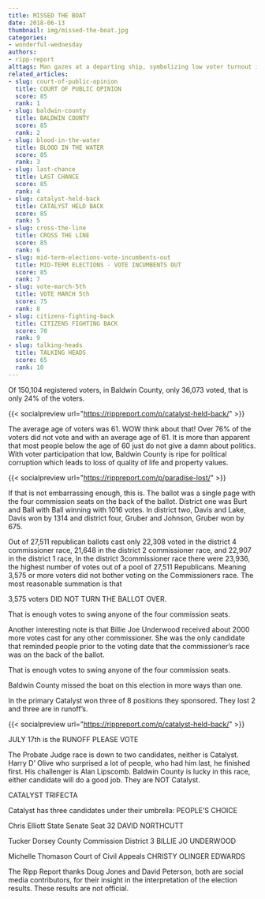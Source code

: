 ```yaml
---
title: MISSED THE BOAT
date: 2018-06-13
thumbnail: img/missed-the-boat.jpg
categories:
- wonderful-wednesday
authors:
- ripp-report
alttags: Man gazes at a departing ship, symbolizing low voter turnout in Baldwin County and potential political consequences
related_articles:
- slug: court-of-public-opinion
  title: COURT OF PUBLIC OPINION
  score: 85
  rank: 1
- slug: baldwin-county
  title: BALDWIN COUNTY
  score: 85
  rank: 2
- slug: blood-in-the-water
  title: BLOOD IN THE WATER
  score: 85
  rank: 3
- slug: last-chance
  title: LAST CHANCE
  score: 85
  rank: 4
- slug: catalyst-held-back
  title: CATALYST HELD BACK
  score: 85
  rank: 5
- slug: cross-the-line
  title: CROSS THE LINE
  score: 85
  rank: 6
- slug: mid-term-elections-vote-incumbents-out
  title: MID-TERM ELECTIONS - VOTE INCUMBENTS OUT
  score: 85
  rank: 7
- slug: vote-march-5th
  title: VOTE MARCH 5th
  score: 75
  rank: 8
- slug: citizens-fighting-back
  title: CITIZENS FIGHTING BACK
  score: 70
  rank: 9
- slug: talking-heads
  title: TALKING HEADS
  score: 65
  rank: 10
---
```

Of 150,104 registered voters, in Baldwin County, only 36,073 voted, that is only 24% of the voters.

{{< socialpreview url="https://rippreport.com/p/catalyst-held-back/" >}}

The average age of voters was 61. WOW think about that! Over 76% of the voters did not vote and with an average age of 61. It is more than apparent that most people below the age of 60 just do not give a damn about politics. With voter participation that low, Baldwin County is ripe for political corruption which leads to loss of quality of life and property values.

{{< socialpreview url="https://rippreport.com/p/paradise-lost/" >}}

If that is not embarrassing enough, this is. The ballot was a single page with the four commission seats on the back of the ballot. District one was Burt and Ball with Ball winning with 1016 votes. In district two, Davis and Lake, Davis won by 1314 and district four, Gruber and Johnson, Gruber won by 675.

Out of 27,511 republican ballots cast only 22,308 voted in the district 4 commissioner race, 21,648 in the district 2 commissioner race, and 22,907 in the district 1 race, In the district 3commissioner race there were 23,936, the highest number of votes out of a pool of 27,511 Republicans. Meaning 3,575 or more voters did not bother voting on the Commissioners race. The most reasonable summation is that

3,575 voters DID NOT TURN THE BALLOT OVER.

That is enough votes to swing anyone of the four commission seats.

Another interesting note is that Billie Joe Underwood received about 2000 more votes cast for any other commissioner. She was the only candidate that reminded people prior to the voting date that the commissioner’s race was on the back of the ballot.

That is enough votes to swing anyone of the four commission seats.

Baldwin County missed the boat on this election in more ways than one.

In the primary Catalyst won three of 8 positions they sponsored. They lost 2 and three are in runoff’s.

{{< socialpreview url="https://rippreport.com/p/catalyst-held-back/" >}}

JULY 17th is the RUNOFF PLEASE VOTE

The Probate Judge race is down to two candidates, neither is Catalyst. Harry D’ Olive who surprised a lot of people, who had him last, he finished first. His challenger is Alan Lipscomb. Baldwin County is lucky in this race, either candidate will do a good job. They are NOT Catalyst.

CATALYST TRIFECTA

Catalyst has three candidates under their umbrella: PEOPLE’S CHOICE

Chris Elliott State Senate Seat 32 DAVID NORTHCUTT

Tucker Dorsey County Commission District 3 BILLIE JO UNDERWOOD

Michelle Thomason Court of Civil Appeals CHRISTY OLINGER EDWARDS

The Ripp Report thanks Doug Jones and David Peterson, both are social media contributors, for their insight in the interpretation of the election results. These results are not official.
